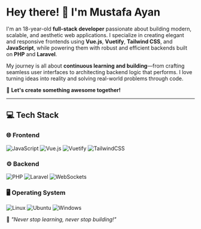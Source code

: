# Hey there! 👋 I'm Mustafa Ayan

I'm an 18-year-old **full-stack developer** passionate about building modern, scalable, and aesthetic web applications. I specialize in creating elegant and responsive frontends using **Vue.js**, **Vuetify**, **Tailwind CSS**, and **JavaScript**, while powering them with robust and efficient backends built on **PHP** and **Laravel**.

My journey is all about **continuous learning and building**—from crafting seamless user interfaces to architecting backend logic that performs. I love turning ideas into reality and solving real-world problems through code.

🚀 **Let's create something awesome together!**

---

## 💻 Tech Stack

### 🌐 Frontend

![JavaScript](https://img.shields.io/badge/javascript-%23323330.svg?style=for-the-badge\&logo=javascript\&logoColor=%23F7DF1E)
![Vue.js](https://img.shields.io/badge/vue.js-%2335495e.svg?style=for-the-badge\&logo=vuedotjs\&logoColor=%234FC08D)
![Vuetify](https://img.shields.io/badge/Vuetify-1867C0?style=for-the-badge\&logo=vuetify\&logoColor=white)
![TailwindCSS](https://img.shields.io/badge/tailwindcss-%2338B2AC.svg?style=for-the-badge\&logo=tailwind-css\&logoColor=white)

### ⚙️ Backend

![PHP](https://img.shields.io/badge/php-%23777BB4.svg?style=for-the-badge\&logo=php\&logoColor=white)
![Laravel](https://img.shields.io/badge/laravel-%23FF2D20.svg?style=for-the-badge\&logo=laravel\&logoColor=white)
![WebSockets](https://img.shields.io/badge/WebSockets-010101?style=for-the-badge\&logo=socket.io\&logoColor=white)

### 🖥 Operating System

![Linux](https://img.shields.io/badge/Linux-FCC624?style=for-the-badge\&logo=linux\&logoColor=black)
![Ubuntu](https://img.shields.io/badge/Ubuntu-E95420?style=for-the-badge\&logo=ubuntu\&logoColor=white)
![Windows](https://img.shields.io/badge/Windows-0078D6?style=for-the-badge\&logo=windows\&logoColor=white)

🚀 *"Never stop learning, never stop building!"*
